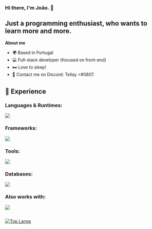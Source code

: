 ### Hi there, I'm João. 👋
## Just a programming enthusiast, who wants to learn more and more.

**About me**
- 🌍 Based in Portugal
- 💻 Full-stack developer (focused on front-end)
- 🛏️ Love to sleep!
- 📩 Contact me on Discord: Tellay ⚡#0807.

## 🧪 Experience

### Languages & Runtimes:

<div style="display: flex">
  <img src="https://skillicons.dev/icons?i=html,css,javascript,nodejs,cpp,cs&theme=dark"/>
</div>

### Frameworks:

<div style="display: flex">
  <img src="https://skillicons.dev/icons?i=express,react,tailwind,styledcomponents&theme=dark"/>
</div>

### Tools:

<div style="display: flex">
  <img src="https://skillicons.dev/icons?i=vscode,visualstudio,github,bash&theme=dark"/>
</div>

### Databases:

<div style="display: flex">
  <img src="https://skillicons.dev/icons?i=mongodb,sqlite&theme=dark"/>
</div>

### Also works with:

<div style="display: flex">
  <img src="https://skillicons.dev/icons?i=netlify,vite&theme=dark"/>
</div>

##

[![Top Langs](https://github-readme-stats.vercel.app/api/top-langs/?username=tellay&theme=dark&hide_border=true&bg_color=010409&layout=compact)](https://github.com/anuraghazra/github-readme-stats)
